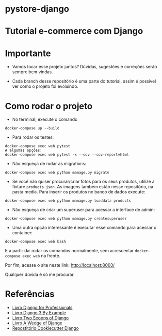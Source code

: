 # pystore-django
# Tutorial e-commerce com Django

# Importante

- Vamos tocar esse projeto juntos? Dúvidas, sugestões e correções serão sempre bem vindas.

- Cada branch desse repositório é uma parte do tutorial, assim é possível ver como o projeto foi evoluindo.

# Como rodar o projeto

- No terminal, execute o comando
```
docker-compose up --build
```

- Para rodar os testes:
```
docker-compose exec web pytest
# algumas opções:
docker-compose exec web pytest -x --cov --cov-report=html
```

- Não esqueça de rodar as migrations:
```
docker-compose exec web python manage.py migrate
```

- Se você não quiser procurar/criar fotos para os seus produtos, utilize a fixture `products.json`. As imagens também estão nesse repositório, na pasta media. Para inserir os produtos no banco de dados execute:
```
docker-compose exec web python manage.py loaddata products
```

- Não esqueça de criar um superuser para acessar a interface de admin:
```
docker-compose exec web python manage.py createsuperuser
```

- Uma outra opção interessante é executar esse comando para acessar o container:
```
docker-compose exec web bash
```

E a partir daí rodar os comandos normalmente, sem acrescentar `docker-compose exec web` na frente.

Por fim, acesse o site neste link: [http://localhost:8000/](http://localhost:8000/)

Qualquer dúvida é só me procurar.

# Referências

- [Livro Django for Professionals](https://djangoforprofessionals.com/)
- [Livro Django 3 By Example](https://www.packtpub.com/product/django-3-by-example-third-edition/9781838981952)
- [Livro Two Scoops of Django](https://www.feldroy.com/collections/two-scoops-press/products/two-scoops-of-django-3-x)
- [Livro A Wedge of Django](https://www.feldroy.com/collections/two-scoops-press/products/a-wedge-of-django)
- [Repostitório Cookiecutter Django](https://github.com/pydanny/cookiecutter-django)
